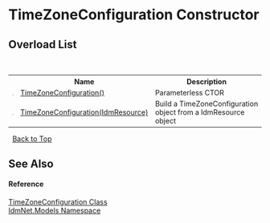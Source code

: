 # TimeZoneConfiguration Constructor 
 


## Overload List
&nbsp;<table><tr><th></th><th>Name</th><th>Description</th></tr><tr><td>![Public method](media/pubmethod.gif "Public method")</td><td><a href="M_IdmNet_Models_TimeZoneConfiguration__ctor">TimeZoneConfiguration()</a></td><td>
Parameterless CTOR</td></tr><tr><td>![Public method](media/pubmethod.gif "Public method")</td><td><a href="M_IdmNet_Models_TimeZoneConfiguration__ctor_1">TimeZoneConfiguration(IdmResource)</a></td><td>
Build a TimeZoneConfiguration object from a IdmResource object</td></tr></table>&nbsp;
<a href="#timezoneconfiguration-constructor">Back to Top</a>

## See Also


#### Reference
<a href="T_IdmNet_Models_TimeZoneConfiguration">TimeZoneConfiguration Class</a><br /><a href="N_IdmNet_Models">IdmNet.Models Namespace</a><br />